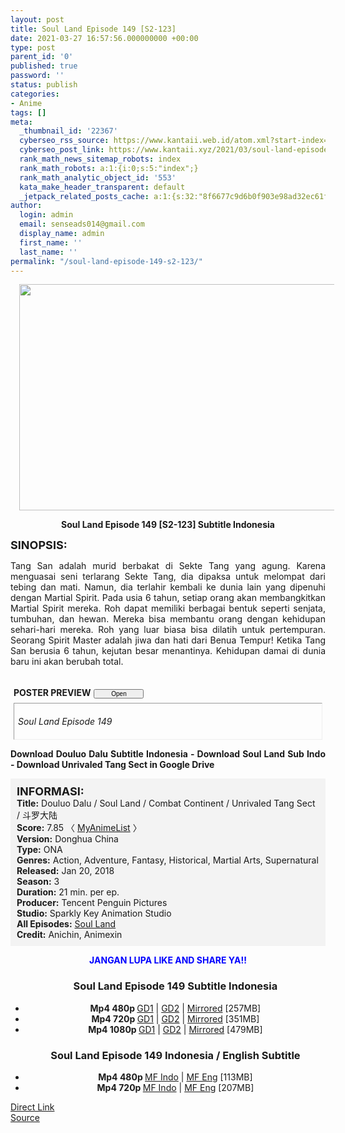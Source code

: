 ```yaml
---
layout: post
title: Soul Land Episode 149 [S2-123]
date: 2021-03-27 16:57:56.000000000 +00:00
type: post
parent_id: '0'
published: true
password: ''
status: publish
categories:
- Anime
tags: []
meta:
  _thumbnail_id: '22367'
  cyberseo_rss_source: https://www.kantaii.web.id/atom.xml?start-index=1&max-results=150
  cyberseo_post_link: https://www.kantaii.xyz/2021/03/soul-land-episode-149-s2-123.html
  rank_math_news_sitemap_robots: index
  rank_math_robots: a:1:{i:0;s:5:"index";}
  rank_math_analytic_object_id: '553'
  kata_make_header_transparent: default
  _jetpack_related_posts_cache: a:1:{s:32:"8f6677c9d6b0f903e98ad32ec61f8deb";a:2:{s:7:"expires";i:1650284150;s:7:"payload";a:0:{}}}
author:
  login: admin
  email: senseads014@gmail.com
  display_name: admin
  first_name: ''
  last_name: ''
permalink: "/soul-land-episode-149-s2-123/"
---
```

<div class="separator" style="clear: both; text-align: center;"><a href="https://1.bp.blogspot.com/--q5ZHCZ8pnI/YF9h8Li_g_I/AAAAAAAAD9U/hL89hFyAzM87c8puMlQOM-pXcs5_YgOBQCLcBGAsYHQ/s1359/Soul%2BLand%2BEp%2B149%2Bb.jpg" style="margin-left: 1em; margin-right: 1em;"><img border="0" data-original-height="767" data-original-width="1359" height="362" src="{{ site.baseurl }}/assets/2021/03/Soul%2BLand%2BEp%2B149%2Bb.jpg" width="640" /></a></div>
<p>
<div style="text-align: center;"><b>Soul Land Episode 149 [S2-123] Subtitle Indonesia</b></p>
</div>
<p><b><span style="font-size: large;">SINOPSIS:</span></b>
<div style="text-align: justify;">Tang San adalah murid berbakat di Sekte Tang yang agung. Karena menguasai seni terlarang Sekte Tang, dia dipaksa untuk melompat dari tebing dan mati. Namun, dia terlahir kembali ke dunia lain yang dipenuhi dengan Martial Spirit. Pada usia 6 tahun, setiap orang akan membangkitkan Martial Spirit mereka. Roh dapat memiliki berbagai bentuk seperti senjata, tumbuhan, dan hewan. Mereka bisa membantu orang dengan kehidupan sehari-hari mereka. Roh yang luar biasa bisa dilatih untuk pertempuran. Seorang Spirit Master adalah jiwa dan hati dari Benua Tempur! Ketika Tang San berusia 6 tahun, kejutan besar menantinya. Kehidupan damai di dunia baru ini akan berubah total.</p>
<p><a name="more"></a>
<div>
<div style="margin: 5px;">
<div class="smallfont" style="margin-bottom: 2px;"><span style="font-weight: bold;"><br />POSTER PREVIEW</span><input onclick="if (this.parentNode.parentNode.getElementsByTagName('div')[1].getElementsByTagName('div')[0].style.display != '') { this.parentNode.parentNode.getElementsByTagName('div')[1].getElementsByTagName('div')[0].style.display = ''; this.innerText = ''; this.value = ' Close..'; } else { this.parentNode.parentNode.getElementsByTagName('div')[1].getElementsByTagName('div')[0].style.display = 'none'; this.innerText = ''; this.value = ' Clik Here'; }" style="font-size: 10px; margin: 5px; padding: 0px; width: 80px;" type="button" value="Open" /></div>
<div class="alt2" style="border: 1px inset; margin: 0px; padding: 6px;">
<div style="display: none;">
<div class="separator" style="clear: both; text-align: center;"><a href="https://1.bp.blogspot.com/-dTpwyHQWA9E/YF9h8P1R97I/AAAAAAAAD9Y/hm6Yx0Kjb5AnNVHAlRJ4MJNQdSsE20alwCLcBGAsYHQ/s1357/Soul%2BLand%2BEp%2B149%2Bc.jpg" style="margin-left: 1em; margin-right: 1em;"><img border="0" data-original-height="766" data-original-width="1357" height="362" src="{{ site.baseurl }}/assets/2021/03/Soul%2BLand%2BEp%2B149%2Bc.jpg" width="640" /></a></div>
<p>
<div class="separator" style="clear: both; text-align: center;"><a href="https://1.bp.blogspot.com/--q5ZHCZ8pnI/YF9h8Li_g_I/AAAAAAAAD9U/hL89hFyAzM87c8puMlQOM-pXcs5_YgOBQCLcBGAsYHQ/s1359/Soul%2BLand%2BEp%2B149%2Bb.jpg" style="margin-left: 1em; margin-right: 1em;"><img border="0" data-original-height="767" data-original-width="1359" height="362" src="{{ site.baseurl }}/assets/2021/03/Soul%2BLand%2BEp%2B149%2Bb.jpg" width="640" /></a></div>
<p>
<div class="separator" style="clear: both; text-align: center;"><a href="https://1.bp.blogspot.com/-ddQFU1EeYvE/YF9h8EJMHAI/AAAAAAAAD9c/jA1va9SQphYmfXMDinIvS27NAqD57uCuACLcBGAsYHQ/s1358/Soul%2BLand%2BEp%2B149%2Ba.jpg" style="margin-left: 1em; margin-right: 1em;"><img border="0" data-original-height="765" data-original-width="1358" height="360" src="{{ site.baseurl }}/assets/2021/03/Soul%2BLand%2BEp%2B149%2Ba.jpg" width="640" /></a></div>
</div>
<p><em>Soul Land Episode 149</em></div>
</div>
</div>
<p> <b>Download Douluo Dalu Subtitle Indonesia - Download Soul Land Sub Indo - Download Unrivaled Tang Sect in Google Drive</b></div>
<p>
<div style="background-color: #f3f3f3; padding: 10px; text-align: left;"><b><span style="font-size: large;">INFORMASI:</span></b><br /><b>Title:</b> Douluo Dalu / Soul Land / Combat Continent / Unrivaled Tang Sect / 斗罗大陆<br /><b>Score:</b> 7.85 〈 <a href="https://myanimelist.net/anime/37150/Douluo_Dalu" target="_blank" rel="noopener">MyAnimeList</a> 〉<br /><b>Version:</b> Donghua China<br /><b>Type:</b> ONA<br /><b>Genres:</b> Action, Adventure, Fantasy, Historical, Martial Arts, Supernatural<br /><b>Released:</b> Jan 20, 2018<br /><b>Season:</b> 3<br /><b>Duration:</b> 21 min. per ep.<br /><b>Producer:</b> Tencent Penguin Pictures<br /><b>Studio:</b> Sparkly Key Animation Studio<br /><b>All Episodes:</b> <a href="http://www.kantaii.web.id/2018/02/soul-land-douluo-dalu.html" target="_blank" rel="noopener">Soul Land</a><br /><b>Credit:</b> Anichin, Animexin</div>
<p>
<div style="text-align: center;"><b><span style="color: blue;">JANGAN LUPA LIKE AND SHARE YA!!</span></b>
<div class="dl">
<ul />
<h3 style="text-align: center;">Soul Land Episode 149 Subtitle Indonesia</h3>
<li style="text-align: center;"><b>Mp4 480p </b><a href="http://onsafelink.com/m/ZKKap" target="_blank" rel="noopener">GD1</a> | <a href="https://semawur.com/itMpFfng" target="_blank" rel="noopener">GD2</a> | <a href="http://onsafelink.com/m/1e4vPod" target="_blank" rel="noopener">Mirrored</a> [257MB]</li>
<li style="text-align: center;"><b>Mp4 720p </b><a href="http://onsafelink.com/m/6Mch" target="_blank" rel="noopener">GD1</a> | <a href="https://semawur.com/FDagSdLCV11" target="_blank" rel="noopener">GD2</a> | <a href="http://onsafelink.com/m/ldiqjG9" target="_blank" rel="noopener">Mirrored</a> [351MB]</li>
<li style="text-align: center;"><b>Mp4 1080p </b><a href="http://onsafelink.com/m/8WNckWy" target="_blank" rel="noopener">GD1</a> | <a href="https://semawur.com/4LXXK" target="_blank" rel="noopener">GD2</a> | <a href="http://onsafelink.com/m/3SO6" target="_blank" rel="noopener">Mirrored</a> [479MB]</li>
</div>
<div class="dl">
<ul />
<h3 style="text-align: center;">Soul Land Episode 149 Indonesia / English Subtitle</h3>
<li style="text-align: center;"><b>Mp4 480p </b><a href="https://semawur.com/wHaVDNk6" target="_blank" rel="noopener">MF Indo</a> | <a href="http://onsafelink.com/m/SLKews6s" target="_blank" rel="noopener">MF Eng</a> [113MB]</li>
<li style="text-align: center;"><b>Mp4 720p </b><a href="https://semawur.com/Z0etVCZO" target="_blank" rel="noopener">MF Indo</a> | <a href="http://onsafelink.com/m/8sAaRW" target="_blank" rel="noopener">MF En</a>g [207MB]</li>
</div></div>
<link rel="stylesheet" href="https://cdnjs.cloudflare.com/ajax/libs/font-awesome/4.7.0/css/font-awesome.min.css" />
<div class="divbtn"> <a href="https://handymansurrender.com/fihup8buzv?key=94550f7ce39444073321dde3b8782f97" class="btn"><i class="fa fa-download"></i> Direct Link</a> <br /><a href="https://www.kantaii.xyz/2021/03/soul-land-episode-149-s2-123.html">Source</a> </div>
